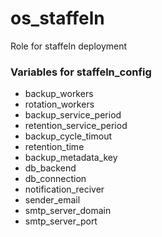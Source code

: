 # os_staffeln
Role for staffeln deployment

### Variables for staffeln_config
 - backup_workers
 - rotation_workers
 - backup_service_period
 - retention_service_period
 - backup_cycle_timout
 - retention_time
 - backup_metadata_key
 - db_backend
 - db_connection
 - notification_reciver
 - sender_email
 - smtp_server_domain
 - smtp_server_port